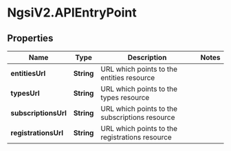 # NgsiV2.APIEntryPoint

## Properties

| Name                 | Type       | Description                                    | Notes |
| -------------------- | ---------- | ---------------------------------------------- | ----- |
| **entitiesUrl**      | **String** | URL which points to the entities resource      |
| **typesUrl**         | **String** | URL which points to the types resource         |
| **subscriptionsUrl** | **String** | URL which points to the subscriptions resource |
| **registrationsUrl** | **String** | URL which points to the registrations resource |
